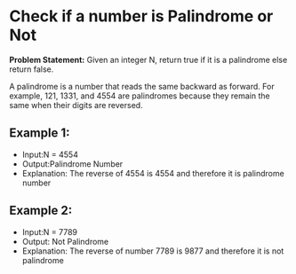 # Check if a number is Palindrome or Not

**Problem Statement:** Given an integer N, return true if it is a palindrome else return false.

A palindrome is a number that reads the same backward as forward. For example, 121, 1331, and 4554 
are palindromes because they remain the same when their digits are reversed.


## Example 1:
- Input:N = 4554
- Output:Palindrome Number
- Explanation: The reverse of 4554 is 4554 and therefore it is palindrome number

## Example 2:
- Input:N = 7789
- Output: Not Palindrome
- Explanation: The reverse of number 7789 is 9877 and therefore it is not palindrome
